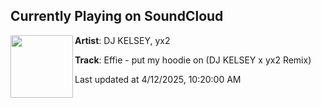 ## Currently Playing on SoundCloud

[<img align="left" width="100" src="https://i1.sndcdn.com/artworks-j8M6NXADbB6TWpio-iJB98A-t500x500.png">](https://soundcloud.com/djkelcore/hoodie?in=saxurn/sets/no-scope/)

**Artist**: DJ KELSEY, yx2 

**Track**: Effie - put my hoodie on (DJ KELSEY x yx2 Remix)

Last updated at 4/12/2025, 10:20:00 AM
